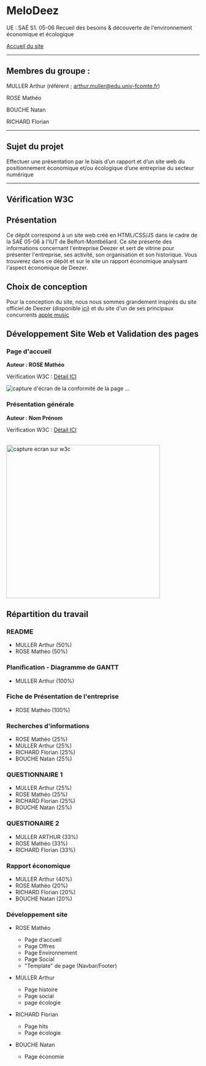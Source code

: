 # MeloDeez

UE : SAÉ S1. 05-06 Recueil des besoins & découverte de l'environnement économique et écologique

[Accueil du site](https://amu2ler.github.io/MeloDeez/)

 - - - - - - - - - - - - - - 
## Membres du groupe : 

MULLER Arthur (référent ; arthur.muller@edu.univ-fcomte.fr)

ROSE Mathéo

BOUCHE Natan

RICHARD Florian

 - - - - - - - - - - - - - - 

## Sujet du projet
Effectuer une présentation par le biais d’un rapport et d’un site web du
positionnement économique et/ou écologique d’une entreprise du secteur numérique

 - - - - - - - - - - - - - - 
## Vérification W3C



## Présentation 

Ce dépôt correspond à un site web créé en HTML/CSS/JS dans le cadre de la SAÉ 05-06 à l'IUT de Belfort-Montbéliard. Ce site présente des informations concernant l'entreprise Deezer et sert de vitrine pour présenter l'entreprise, ses activité, son organisation et son historique. Vous trouverez dans ce dépôt et sur le site un rapport économique analysant l'aspect économique de Deezer. 

## Choix de conception  

Pour la conception du site, nous nous sommes grandement inspirés du site officiel de Deezer (disponible [ici](https://www.deezer.com/fr/)) et du site d'un de ses principaux concurrents [apple music](https://www.apple.com/fr/apple-music/)

## Développement Site Web et Validation des pages

### Page d'accueil

**Auteur : ROSE Mathéo**  

Vérification W3C : [Détail ICI](https://validator.w3.org/nu/https://github.com/Amu2ler/Halliut/blob/main/index.html)


![capture d'écran de la conformité de la page ...](doc/capture_1_W3C.png)

### Présentation générale

**Auteur : Nom Prénom**  

Verification W3C : [Détail ICI](https://validator.w3.org/nu/?showsource=yes&showoutline=yes&showimagereport=yes&doc=https%3A%2F%2Fdemo-am90.github.io%2Fs1-demo%2Findex.html)

<br>
<img src="doc/capture_1_W3C.png" width="400px" alt="capture ecran sur w3c">



## Répartition du travail

### README
- MULLER Arthur (50%)
- ROSE Mathéo (50%)

### Planification - Diagramme de GANTT

- MULLER Arthur (100%)

### Fiche de Présentation de l'entreprise
- ROSE Mathéo (100%)

### Recherches d'informations

- ROSE Mathéo (25%)
- MULLER Arthur (25%)
- RICHARD Florian (25%)
- BOUCHE Natan (25%)


### QUESTIONNAIRE 1
- MULLER Arthur (25%)
- ROSE Mathéo (25%)
- RICHARD Florian (25%)
- BOUCHE Natan (25%)

### QUESTIONAIRE 2
- MULLER ARTHUR (33%)
- ROSE Mathéo (33%)
- RICHARD Florian (33%)

### Rapport économique

- MULLER Arthur (40%)
- ROSE Mathéo (20%)
- RICHARD Florian (20%)
- BOUCHE Natan (20%)

### Développement site

- ROSE Mathéo
  - Page d’accueil
  - Page Offres
  - Page Environnement
  - Page Social
  - "Template" de page (Navbar/Footer)
  

- MULLER Arthur
  - Page histoire
  - Page social
  - page écologie

- RICHARD Florian
  - Page hits
  - Page écologie

- BOUCHE Natan
  - Page économie
